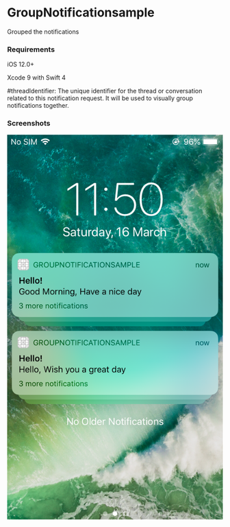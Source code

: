 # GroupNotificationsample
Grouped the notifications


### Requirements

iOS 12.0+

Xcode 9 with Swift 4

#threadIdentifier: 
The unique identifier for the thread or conversation related to this notification request. It will be used to visually group notifications together.


### Screenshots

![Alt text](https://github.com/sparkouttech/GroupNotificationsample/blob/master/IMG_2719.PNG "Login")

